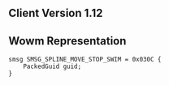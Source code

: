 ## Client Version 1.12

## Wowm Representation
```rust,ignore
smsg SMSG_SPLINE_MOVE_STOP_SWIM = 0x030C {
    PackedGuid guid;    
}

```
